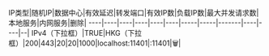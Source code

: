 IP类型|随机IP|数据中心|有效延迟|转发端口|有效IP数|负载IP数|最大并发请求数|本地服务|内网服务|删除|
----|----|----|----|----|----|-----|-----|-------|----|----|--|
IPv4（下拉框）|TRUE|HKG（下拉框）|200|443|20|20|1000|localhost:11401|:11401|🗑|